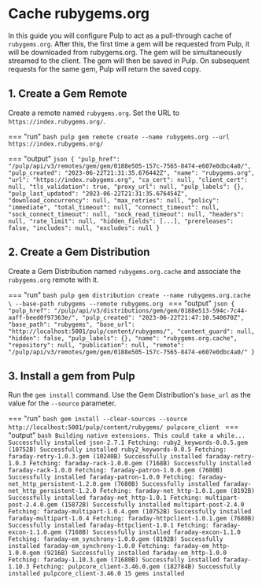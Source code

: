 # Cache rubygems.org 

In this guide you will configure Pulp to act as a pull-through cache of `rubygems.org`.
After this, the first time a gem will be requested from Pulp, it will be downloaded from rubygems.org.
The gem will be simultaneously streamed to the client.
The gem will then be saved in Pulp.
On subsequent requests for the same gem, Pulp will return the saved copy.

## 1. Create a Gem Remote

Create a remote named `rubygems.org`.
Set the URL to `https://index.rubygems.org/`.

=== "run"
    ```bash
    pulp gem remote create --name rubygems.org --url https://index.rubygems.org/
    ```

=== "output"
    ```json
    {
        "pulp_href": "/pulp/api/v3/remotes/gem/gem/0188e505-157c-7565-8474-e607e0dbc4a0/",
        "pulp_created": "2023-06-22T21:31:35.676442Z",
        "name": "rubygems.org",
        "url": "https://index.rubygems.org",
        "ca_cert": null,
        "client_cert": null,
        "tls_validation": true,
        "proxy_url": null,
        "pulp_labels": {},
        "pulp_last_updated": "2023-06-22T21:31:35.676454Z",
        "download_concurrency": null,
        "max_retries": null,
        "policy": "immediate",
        "total_timeout": null,
        "connect_timeout": null,
        "sock_connect_timeout": null,
        "sock_read_timeout": null,
        "headers": null,
        "rate_limit": null,
        "hidden_fields": [...],
        "prereleases": false,
        "includes": null,
        "excludes": null
    }
    ```

## 2. Create a Gem Distribution

Create a Gem Distribution named `rubygems.org.cache` and associate the `rubygems.org` remote with it.

=== "run"
    ```bash
    pulp gem distribution create --name rubygems.org.cache \
      --base-path rubygems --remote rubygems.org
    ```
=== "output"
    ```json
    {
      "pulp_href": "/pulp/api/v3/distributions/gem/gem/0188e513-594c-7c44-aaff-beed0f97363e/",
      "pulp_created": "2023-06-22T21:47:10.540670Z",
      "base_path": "rubygems",
      "base_url": "http://localhost:5001/pulp/content/rubygems/",
      "content_guard": null,
      "hidden": false,
      "pulp_labels": {},
      "name": "rubygems.org.cache",
      "repository": null,
      "publication": null,
      "remote": "/pulp/api/v3/remotes/gem/gem/0188e505-157c-7565-8474-e607e0dbc4a0/"
    }
    ```

## 3. Install a gem from Pulp

Run the `gem install` command.
Use the Gem Distribution's `base_url` as the value for the `--source` parameter.

=== "run"
    ```bash
    gem install --clear-sources --source http://localhost:5001/pulp/content/rubygems/ pulpcore_client
    ```
=== "output"
    ```bash
    Building native extensions. This could take a while...
    Successfully installed json-2.7.1
    Fetching: ruby2_keywords-0.0.5.gem (10752B)
    Successfully installed ruby2_keywords-0.0.5
    Fetching: faraday-retry-1.0.3.gem (10240B)
    Successfully installed faraday-retry-1.0.3
    Fetching: faraday-rack-1.0.0.gem (7168B)
    Successfully installed faraday-rack-1.0.0
    Fetching: faraday-patron-1.0.0.gem (7680B)
    Successfully installed faraday-patron-1.0.0
    Fetching: faraday-net_http_persistent-1.2.0.gem (7680B)
    Successfully installed faraday-net_http_persistent-1.2.0
    Fetching: faraday-net_http-1.0.1.gem (8192B)
    Successfully installed faraday-net_http-1.0.1
    Fetching: multipart-post-2.4.0.gem (15872B)
    Successfully installed multipart-post-2.4.0
    Fetching: faraday-multipart-1.0.4.gem (10752B)
    Successfully installed faraday-multipart-1.0.4
    Fetching: faraday-httpclient-1.0.1.gem (7680B)
    Successfully installed faraday-httpclient-1.0.1
    Fetching: faraday-excon-1.1.0.gem (7168B)
    Successfully installed faraday-excon-1.1.0
    Fetching: faraday-em_synchrony-1.0.0.gem (8192B)
    Successfully installed faraday-em_synchrony-1.0.0
    Fetching: faraday-em_http-1.0.0.gem (9216B)
    Successfully installed faraday-em_http-1.0.0
    Fetching: faraday-1.10.3.gem (71680B)
    Successfully installed faraday-1.10.3
    Fetching: pulpcore_client-3.46.0.gem (182784B)
    Successfully installed pulpcore_client-3.46.0
    15 gems installed
    ```
